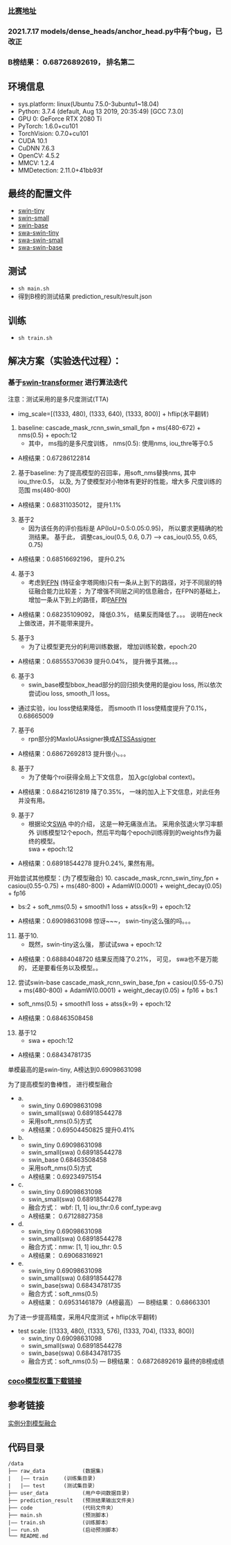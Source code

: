 ### [比赛地址](https://www.sodic.com.cn/competitions/900011)

### 2021.7.17 models/dense_heads/anchor_head.py中有个bug，已改正

### B榜结果： 0.68726892619， 排名第二

## 环境信息
- sys.platform: linux(Ubuntu 7.5.0-3ubuntu1~18.04) 
- Python: 3.7.4 (default, Aug 13 2019, 20:35:49) [GCC 7.3.0] 
- GPU 0: GeForce RTX 2080 Ti 
- PyTorch: 1.6.0+cu101 
- TorchVision: 0.7.0+cu101 
- CUDA  10.1 
- CuDNN 7.6.3 
- OpenCV: 4.5.2 
- MMCV: 1.2.4 
- MMDetection: 2.11.0+41bb93f

## 最终的配置文件
- [swin-tiny](code/mouth_configs/cascade_mask_rcnn_swin_tiny.py)
- [swin-small](code/mouth_configs/cascade_mask_rcnn_swin_small.py)
- [swin-base](code/mouth_configs/cascade_mask_rcnn_swin_base.py)
- [swa-swin-tiny](code/swa_configs/swa_cascade_mask_rcnn_swin_tiny_fpn.py)
- [swa-swin-small](code/swa_configs/swa_cascade_mask_rcnn_swin_small_fpn.py)
- [swa-swin-base](code/swa_configs/swa_cascade_mask_rcnn_swin_base_fpn.py)

## 测试
- `sh main.sh `
- 得到B榜的测试结果 prediction_result/result.json

## 训练
- `sh train.sh`

## 解决方案（实验迭代过程）：
### 基于[swin-transformer](https://github.com/SwinTransformer/Swin-Transformer-Object-Detection) 进行算法迭代
注意：测试采用的是多尺度测试(TTA)
- img_scale=[(1333, 480), (1333, 640), (1333, 800)] + hflip(水平翻转)


1. baseline: cascade_mask_rcnn_swin_small_fpn + ms(480-672) + nms(0.5) + epoch:12
    - 其中， ms指的是多尺度训练， nms(0.5): 使用nms, iou_thre等于0.5
- A榜结果：0.67286122814 

2. 基于baseline: 为了提高模型的召回率，用soft_nms替换nms, 其中iou_thre:0.5， 以及, 为了使模型对小物体有更好的性能，增大多
尺度训练的范围 ms(480-800)
- A榜结果：0.68311035012， 提升1.1%

3. 基于2
    - 因为该任务的评价指标是 AP(IoU=0.5:0.05:0.95)， 所以要求更精确的检测结果。 
基于此， 调整cas_iou(0.5, 0.6, 0.7) --> cas_iou(0.55, 0.65, 0.75)
- A榜结果：0.68516692196， 提升0.2%

4. 基于3
    - 考虑到[FPN](https://arxiv.org/abs/1612.03144) (特征金字塔网络)只有一条从上到下的路径，对于不同层的特征融合能力比较差；
      为了增强不同层之间的信息融合，在FPN的基础上，增加一条从下到上的路径，即[PAFPN](https://arxiv.org/abs/1803.01534)
- A榜结果：0.68235109092，  降低0.3%， 结果反而降低了。。。 说明在neck上做改进，并不能带来提升。

5. 基于3
    - 为了让模型更充分的利用训练数据， 增加训练轮数，epoch:20
- A榜结果：0.68555370639  提升0.04%， 提升微乎其微。。。

6. 基于3
    - swin_base模型bbox_head部分的回归损失使用的是giou loss,  所以依次尝试iou loss, smooth_l1 loss。
- 通过实验，iou loss使结果降低， 而smooth l1 loss使精度提升了0.1%， 0.68665009    

7. 基于6
    - rpn部分的MaxIoUAssigner换成[ATSSAssigner](https://arxiv.org/abs/1912.02424)
- A榜结果：0.68672692813  提升很小。。。

8. 基于7
    - 为了使每个roi获得全局上下文信息， 加入gc(global context)。
- A榜结果：0.68421612819  降了0.35%， 一味的加入上下文信息，对此任务并没有用。

9. 基于7
    - 根据论文[SWA](https://arxiv.org/abs/2012.12645) 中的介绍， 这是一种无痛涨点法。 采用余弦退火学习率额外
      训练模型12个epoch，然后平均每个epoch训练得到的weights作为最终的模型。  
      swa + epoch:12
- A榜结果：0.68918544278  提升0.24%, 果然有用。

开始尝试其他模型：(为了模型融合)
10. cascade_mask_rcnn_swin_tiny_fpn + casiou(0.55-0.75) + ms(480-800) + AdamW(0.0001) + weight_decay(0.05) + fp16 
+ bs:2 + soft_nms(0.5) + smoothl1 loss + atss(k=9) + epoch:12
- A榜结果：0.69098631098  惊讶~~~， swin-tiny这么强的吗。。。

11. 基于10.
    - 既然，swin-tiny这么强， 那试试swa + epoch:12
- A榜结果：0.68884048720  结果反而降了0.21%， 可见， swa也不是万能的， 还是要看任务以及模型。。

12. 尝试swin-base
cascade_mask_rcnn_swin_base_fpn + casiou(0.55-0.75) + ms(480-800) + AdamW(0.0001) + weight_decay(0.05) + fp16 + bs:1 
+ soft_nms(0.5) + smoothl1 loss + atss(k=9) + epoch:12
- A榜结果：0.68463508458

13. 基于12
    - swa + epoch:12
- A榜结果：0.68434781735
  
单模最高的是swin-tiny, A榜达到0.69098631098

为了提高模型的鲁棒性， 进行模型融合
- a. 
    - swin_tiny 0.69098631098
    - swin_small(swa)  0.68918544278
    - 采用soft_nms(0.5)方式
    - A榜结果：0.69504450825   提升0.41%
- b.
    - swin_tiny 0.69098631098
    - swin_small(swa)  0.68918544278
    - swin_base  0.68463508458
    - 采用soft_nms(0.5)方式
    - A榜结果：0.69234975154 
- c.
    - swin_tiny 0.69098631098   
    - swin_small(swa)  0.68918544278
    - 融合方式： wbf: [1, 1]   iou_thr:0.6   conf_type:avg
    - A榜结果： 0.67128827358
- d.
    - swin_tiny 0.69098631098   
    - swin_small(swa)  0.68918544278
    - 融合方式：nmw: [1, 1]   iou_thr: 0.5
    - A榜结果： 0.69068316921
- e.
    - swin_tiny        0.69098631098 
    - swin_small(swa)  0.68918544278
    - swin_base(swa)   0.68434781735
    - 融合方式：soft_nms(0.5)
    - A榜结果： 0.69531461879（A榜最高）
    — B榜结果： 0.68663301
      
为了进一步提高精度，采用4尺度测试 + hflip(水平翻转)
- test scale: [(1333, 480), (1333, 576), (1333, 704), (1333, 800)]   
    - swin_tiny        0.69098631098 
    - swin_small(swa)  0.68918544278
    - swin_base(swa)   0.68434781735
    - 融合方式：soft_nms(0.5)
    — B榜结果： 0.68726892619  最终的B榜成绩
    
### [coco模型权重下载链接](code/download_weight.sh)

## 参考链接
[实例分割模型融合](https://github.com/boliu61/open-images-2019-instance-segmentation/blob/master/mmdetection/tools/ensemble_test.py)

## 代码目录
```
/data 
├── raw_data            (数据集)
|   |—— train     (训练集目录)    
|   |—— test      (测试集目录）   
├── user_data           (用户中间数据目录)
├── prediction_result   (预测结果输出文件夹)
├── code                (代码文件夹）
├── main.sh             (预测脚本)
|—— train.sh            (训练脚本）
|—— run.sh              (启动预测脚本）
└── README.md
